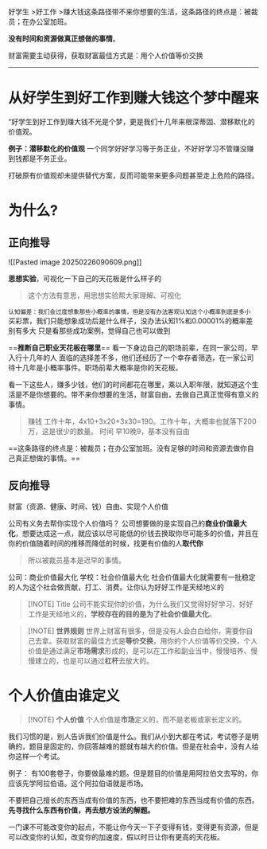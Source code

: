 好学生 >好工作 >赚大钱这条路径带不来你想要的生活，这条路径的终点是：被裁员；在办公室加班。

**没有时间和资源做真正想做的事情**。

财富需要主动获得，获取财富最佳方式是：用个人价值等价交换

---
# **从好学生到好工作到赚大钱这个梦中醒来**

“好学生到好工作到赚大钱不光是个梦，更是我们十几年来根深蒂固、潜移默化的价值观。

**例子：潜移默化的价值观**
一个同学好好学习等于务正业，不好好学习不管赚没赚到钱都是不务正业。


打破原有价值观却未提供替代方案，反而可能带来更多问题甚至走上危险的路径。

# 为什么?

## **正向推导**

![[Pasted image 20250226090609.png]]

**思想实验**，可视化一下自己的天花板是什么样子的
> 这个方法有意思，用思想实验帮大家理解、可视化

`认知偏差：我们会过度想象那些小概率的事情，但是没有办法客观认知这个小概率到底是多小`
买彩票，我们只能想象成功后是什么样子，没办法认知1%和0.00001%的概率差别有多大
只是看那些成功案例，觉得自己也可以做到

==**推断自己职业天花板在哪里**==
看一下身边自己的职场前辈，在同一家公司，早入行十几年的人
面临的选择差不多，他们还经历了一个幸存者筛选，在一家公司待十几年是小概率事件。职场前辈大概率是你的天花板。

看一下这些人，赚多少钱，他们的时间都花在哪里，乘以入职年限，就知道这个生活是不是你想要的。带不来你想要的生活，财富自由，去做自己真正觉得有意义的事情。
> 赚钱
> 工作十年，4x10+3x20+3x30=190。工作十年，大概率也就落下200万，这是很少的数量。
> 时间
> 早10晚9，基本没有自由

==这条路径的终点是：被裁员；在办公室加班。没有足够的时间和资源去做你自己真正想做的事情。==

## **反向推导**

财富（资源、健康、时间、钱）自由、实现个人价值

公司有义务去帮你实现个人价值吗？
公司想要做的是实现自己的**商业价值最大化**，想要达成这一点，就应该以尽可能低的价钱去换取你尽可能多的价值，并且在你的价值随着时间的推移而降低的时候，找更有价值的人**取代你**
> 所以被裁员基本是迟早的事情。

公司：商业价值最大化
学校：社会价值最大化
社会价值最大化就需要有一批稳定的人为这个社会做贡献，打工、消费。让你认为好好工作是天经地义的

> [!NOTE] Title
> 公司不能实现你的价值，为什么我们又觉得好好学习、好好工作是天经地义的，**学校存在的目的是为了社会价值最大化**。


> [!NOTE] **世界规则**
> 世界上财富有很多，但是没有人会白白给你，需要你自己去拿。获取财富的最佳方式是**等价交换**，用你的个人价值等价交换，个人价值是通过满足**市场需求**形成的，是可以在工作和副业当中，慢慢培养、慢慢建立的，也是可以通过**杠杆**去放大的。

# 个人价值由谁定义

> [!NOTE] **个人价值**
> 个人价值是**市场**定义的，而不是老板或家长定义的。

我们习惯的是，别人告诉我们价值是什么。我们从小到大都在考试，考试卷子是明确的，题目是固定的，你回答越难的题就有越大的价值。但是在社会中，没有人给你这样一个考试。

例子：
有100套卷子，你要做最难的题。但是题目的价值是用阿拉伯文去写的，你应该先学阿拉伯语。这个阿拉伯语就是市场。

不要把自己擅长的东西当成有价值的东西，也不要把难的东西当成有价值的东西。
**先寻找什么东西有价值，再去想方设法的解题。**

一门课不可能改变你的起点，不能让你今天一下子变得有钱，变得更有资源，但是可以改变你的认知，改变你的加速度，假以时日让你有更高的天花板。